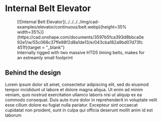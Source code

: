 # Internal Belt Elevator

<figure markdown="span">
[![Internal Belt Elevator](../../../../img/cad-examples/elevator/continuous/belt.webp){height=35% width=35%}](https://cad.onshape.com/documents/3597b5fca393d8bbca0e92e1/w/55c068c37ffe98f2d8a1de13/e/043cba182a9bd07d73fc451f){target = "_blank"}
<figcaption>Internally rigged with two massive HTD5 timing belts, makes for an extreamly small footprint</figcaption>
</figure>


## Behind the design
Lorem ipsum dolor sit amet, consectetur adipiscing elit, sed do eiusmod tempor incididunt ut labore et dolore magna aliqua. Ut enim ad minim veniam, quis nostrud exercitation ullamco laboris nisi ut aliquip ex ea commodo consequat. Duis aute irure dolor in reprehenderit in voluptate velit esse cillum dolore eu fugiat nulla pariatur. Excepteur sint occaecat cupidatat non proident, sunt in culpa qui officia deserunt mollit anim id est laborum

